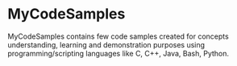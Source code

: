# MyCodeSamples
MyCodeSamples contains few code samples created for concepts understanding, learning and demonstration purposes using programming/scripting languages like C, C++, Java, Bash, Python.


